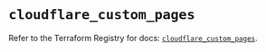 # `cloudflare_custom_pages`

Refer to the Terraform Registry for docs: [`cloudflare_custom_pages`](https://registry.terraform.io/providers/cloudflare/cloudflare/4.34.0/docs/resources/custom_pages).
